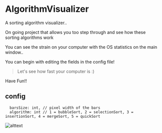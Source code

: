 # AlgorithmVisualizer

A sorting algorithm visualizer.. 

On going project that allows you too step through and see how these sorting algorithms work

You can see the strain on your computer with the OS statistics on the main window..

You can begin with editing the fields in the config file!

> Let's see how fast your computer is :)

Have Fun!!

## config

```processing
  barsSize: int, // pixel width of the bars
  algorithm: int // 1 = bubbleSort, 2 = selectionSort, 3 = insertionSort, 4 = mergeSort, 5 = quickSort
```




![alttext](https://i.imgur.com/CFliJzG.png)


